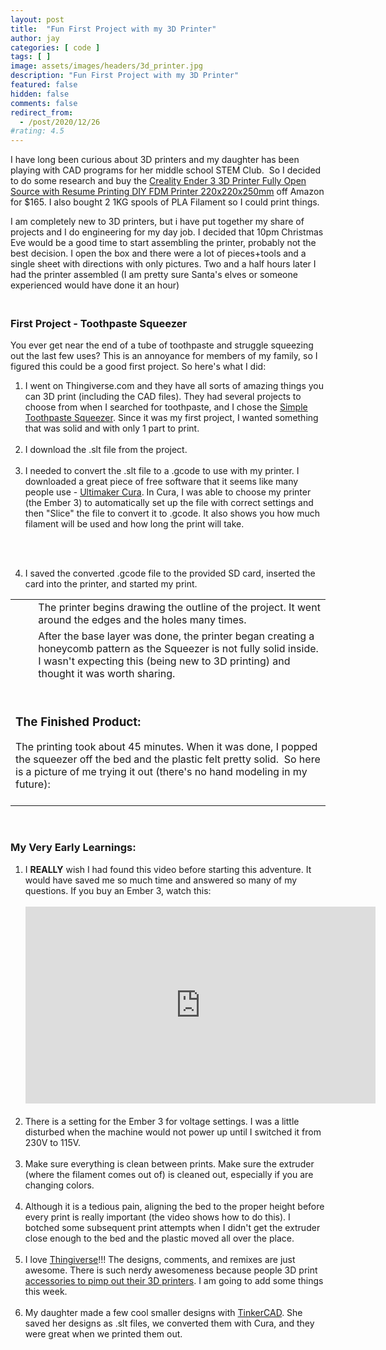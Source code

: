 ```yaml
---
layout: post
title:  "Fun First Project with my 3D Printer"
author: jay
categories: [ code ]
tags: [ ] 
image: assets/images/headers/3d_printer.jpg
description: "Fun First Project with my 3D Printer"
featured: false
hidden: false
comments: false
redirect_from:
  - /post/2020/12/26
#rating: 4.5
---
```



  <p>I have long been curious about 3D printers and my daughter has been playing with CAD programs for her middle school STEM Club.&nbsp; So I decided to do some research and buy the <a href="https://www.amazon.com/gp/product/B07D18L9K6/ref=as_li_tl?ie=UTF8&amp;camp=1789&amp;creative=9325&amp;creativeASIN=B07D18L9K6&amp;linkCode=as2&amp;tag=hipstir-20&amp;linkId=e0567b354d0dc701ea13d6a8607c88d5" target="_blank">Creality Ender 3 3D Printer Fully Open Source with Resume Printing DIY FDM Printer 220x220x250mm</a> off Amazon for $165. I also bought 2 1KG spools of PLA Filament so I could print things.</p>
<p>I am completely new to 3D printers, but i have put together my share of projects and I do engineering for my day job. I decided that 10pm Christmas Eve would be a good time to start assembling the printer, probably not the best decision. I open the box and there were a lot of pieces+tools and a single sheet with directions with only pictures. Two and a half hours later I had the printer assembled (I am pretty sure Santa's elves or someone experienced would have done it an hour)</p>

<h3><br />First Project - Toothpaste Squeezer</h3>
<p>You ever get near the end of a tube of toothpaste and struggle squeezing out the last few uses? This is an annoyance for members of my family, so I figured this could be a good first project. So here's what I did:</p>
<ol>
<li>I went on Thingiverse.com and they have all sorts of amazing things you can 3D print (including the CAD files). They had several projects to choose from when I searched for toothpaste, and I chose the <a href="https://www.thingiverse.com/thing:867811" target="_blank">Simple Toothpaste Squeezer</a>. Since it was my first project, I wanted something that was solid and with only 1 part to print.<br /><br /></li>
<li>I download the .slt file from the project.<br /><br /></li>
<li>I needed to convert the .slt file to a .gcode to use with my printer. I downloaded a great piece of free software that it seems like many people use - <a href="https://ultimaker.com/software/ultimaker-cura" target="_blank">Ultimaker Cura</a>. In Cura, I was able to choose my printer (the Ember 3) to automatically set up the file with correct settings and then "Slice" the file to convert it to .gcode. It also shows you how much filament will be used and how long the print will take.<br /><br />

<img src="{{ site.baseurl }}/assets/images/3d_printer_1.png" alt="" /><br><br></li>
<li>I saved the converted .gcode file to the provided SD card, inserted the card into the printer, and started my print.</li>
</ol>
<table cellspacing="5" cellspacinging="3" cellpadding="0">
<tbody>
<tr>
<td><img src="{{ site.baseurl }}/assets/images/3d_printer_2.jpg" alt="" /></td>
<td>&nbsp;</td>
<td valign="top">The printer begins drawing the outline of the project. It went around the edges and the holes many times.</td>
</tr>
<tr>
<td><img src="{{ site.baseurl }}/assets/images/3d_printer_3.jpg" alt="" /></td>
<td>&nbsp;</td>
<td valign="top">After the base layer was done, the printer began creating a honeycomb pattern as the Squeezer is not fully solid inside. I wasn't expecting this (being new to 3D printing) and thought it was worth sharing.</td>
</tr>
<tr>
<td colspan="3">
<h3><br />The Finished Product:</h3>
The printing took about 45 minutes. When it was done, I popped the squeezer off the bed and the plastic felt pretty solid.&nbsp; So here is a picture of me trying it out (there's no hand modeling in my future):<br /><br /> <img src="{{ site.baseurl }}/assets/images/3d_printer_4.jpg" alt="" /></td>
</tr>
</tbody>
</table>
<p>&nbsp;</p>
<h3>My Very Early Learnings:</h3>
<ol>
<li>I <strong>REALLY</strong> wish I had found this video before starting this adventure. It would have saved me so much time and answered so many of my questions. If you buy an Ember 3, watch this:<br /><br /><iframe src="https://www.youtube.com/embed/dQ0q9zLygTY" frameborder="0" width="560" height="315"></iframe><br /><br /></li>
<li>There is a setting for the Ember 3 for voltage settings. I was a little disturbed when the machine would not power up until I switched it from 230V to 115V.<br /><br /></li>
<li>Make sure everything is clean between prints. Make sure the extruder (where the filament comes out of)&nbsp;is cleaned out, especially if you are changing colors.&nbsp;<br /><br /></li>
<li>Although it is a tedious pain, aligning the bed to the proper height before every print is really important (the video shows how to do this). I botched some subsequent print attempts when I didn't get the extruder close enough to the bed and the plastic moved all over the place.<br /><br /></li>
<li>I love <a href="https://www.thingiverse.com/" target="_blank">Thingiverse</a>!!! The designs, comments, and remixes are just awesome. There is such nerdy awesomeness because people 3D print <a href="https://www.thingiverse.com/search?type=things&amp;q=&amp;sort=popular&amp;posted_after=now-30d&amp;category_id=127&amp;page=1" target="_blank">accessories to pimp out their 3D printers</a>. I am going to add some things this week.<br /><br /></li>
<li>My daughter made a few cool smaller designs with <a href="https://www.tinkercad.com/" target="_blank">TinkerCAD</a>.&nbsp;She saved her designs as .slt files, we converted them with Cura, and they were great when we printed them out.</li>
</ol>